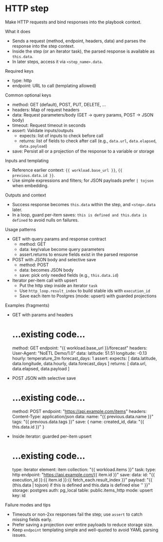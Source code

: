 # HTTP step

Make HTTP requests and bind responses into the playbook context.

What it does
- Sends a request (method, endpoint, headers, data) and parses the response into the step context.
- Inside the step (or an iterator task), the parsed response is available as `this.data`.
- In later steps, access it via `<step_name>.data`.

Required keys
- type: http
- endpoint: URL to call (templating allowed)

Common optional keys
- method: GET (default), POST, PUT, DELETE, ...
- headers: Map of request headers
- data: Request parameters/body (GET -> query params, POST -> JSON body)
- timeout: Request timeout in seconds
- assert: Validate inputs/outputs
  - expects: list of inputs to check before call
  - returns: list of fields to check after call (e.g., `data.url`, `data.elapsed`, `data.payload`)
- save: Persist all or a projection of the response to a variable or storage

Inputs and templating
- Reference earlier context: `{{ workload.base_url }}`, `{{ previous.data.id }}`.
- Use simple expressions and filters; for JSON payloads prefer `| tojson` when embedding.

Outputs and context
- Success response becomes `this.data` within the step, and `<step>.data` later.
- In a loop, guard per-item saves: `this is defined and this.data is defined` to avoid nulls on failures.

Usage patterns
- GET with query params and response contract
  - method: GET
  - data: key/value become query parameters
  - assert.returns to ensure fields exist in the parsed response
- POST with JSON body and selective save
  - method: POST
  - data: becomes JSON body
  - save: pick only needed fields (e.g., `this.data.id`)
- Iterator per-item call with upsert
  - Put the http step inside an iterator `task`
  - Use `http_loop.result_index` to build stable ids with `execution_id`
  - Save each item to Postgres (mode: upsert) with guarded projections

Examples (fragments)
- GET with params and headers
  # ...existing code...
  method: GET
  endpoint: "{{ workload.base_url }}/forecast"
  headers:
    User-Agent: "NoETL Demo/1.0"
  data:
    latitude: 51.51
    longitude: -0.13
    hourly: temperature_2m
    forecast_days: 1
  assert:
    expects: [ data.latitude, data.longitude, data.hourly, data.forecast_days ]
    returns: [ data.url, data.elapsed, data.payload ]

- POST JSON with selective save
  # ...existing code...
  method: POST
  endpoint: "https://api.example.com/items"
  headers:
    Content-Type: application/json
  data:
    name: "{{ previous.data.name }}"
    tags: "{{ previous.data.tags }}"
  save: { name: created_id, data: "{{ this.data.id }}" }

- Inside iterator: guarded per-item upsert
  # ...existing code...
  type: iterator
  element: item
  collection: "{{ workload.items }}"
  task:
    type: http
    endpoint: "https://api.example.com/{{ item.id }}"
    save:
      data:
        id: "{{ execution_id }}:{{ item.id }}:{{ fetch_each.result_index }}"
        payload: "{{ (this.data | tojson) if this is defined and this.data is defined else '' }}"
      storage: postgres
      auth: pg_local
      table: public.items_http
      mode: upsert
      key: id

Failure modes and tips
- Timeouts or non-2xx responses fail the step; use `assert` to catch missing fields early.
- Prefer saving a projection over entire payloads to reduce storage size.
- Keep `endpoint` templating simple and well-quoted to avoid YAML parsing issues.
